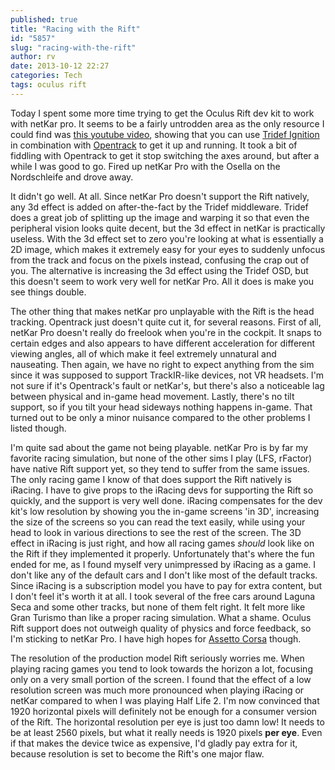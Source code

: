 ```yaml
---
published: true
title: "Racing with the Rift"
id: "5857"
slug: "racing-with-the-rift"
author: rv
date: 2013-10-12 22:27
categories: Tech
tags: oculus rift
---
```

Today I spent some more time trying to get the Oculus Rift dev kit to work with netKar pro. It seems to be a fairly untrodden area as the only resource I could find was <a href="https://www.youtube.com/watch?v=2ge80HGxayk" target="_blank">this youtube video</a>, showing that you can use <a href="http://www.tridef.com/user-guide/ignition" target="_blank">Tridef Ignition</a> in combination with <a href="https://github.com/opentrack/opentrack" target="_blank">Opentrack</a> to get it up and running. It took a bit of fiddling with Opentrack to get it stop switching the axes around, but after a while I was good to go. Fired up netKar Pro with the Osella on the Nordschleife and drove away.

It didn't go well. At all. Since netKar Pro doesn't support the Rift natively, any 3d effect is added on after-the-fact by the Tridef middleware. Tridef does a great job of splitting up the image and warping it so that even the peripheral vision looks quite decent, but the 3d effect in netKar is practically useless. With the 3d effect set to zero you're looking at what is essentially a 2D image, which makes it extremely easy for your eyes to suddenly unfocus from the track and focus on the pixels instead, confusing the crap out of you. The alternative is increasing the 3d effect using the Tridef OSD, but this doesn't seem to work very well for netKar Pro. All it does is make you see things double.

The other thing that makes netKar pro unplayable with the Rift is the head tracking. Opentrack just doesn't quite cut it, for several reasons. First of all, netKar Pro doesn't really do freelook when you're in the cockpit. It snaps to certain edges and also appears to have different acceleration for different viewing angles, all of which make it feel extremely unnatural and nauseating. Then again, we have no right to expect anything from the sim since it was supposed to support TrackIR-like devices, not VR headsets. I'm not sure if it's Opentrack's fault or netKar's, but there's also a noticeable lag between physical and in-game head movement. Lastly, there's no tilt support, so if you tilt your head sideways nothing happens in-game. That turned out to be only a minor nuisance compared to the other problems I listed though.

I'm quite sad about the game not being playable. netKar Pro is by far my favorite racing simulation, but none of the other sims I play (LFS, rFactor) have native Rift support yet, so they tend to suffer from the same issues. The only racing game I know of that does support the Rift natively is iRacing. I have to give props to the iRacing devs for supporting the Rift so quickly, and the support is very well done. iRacing compensates for the dev kit's low resolution by showing you the in-game screens 'in 3D', increasing the size of the screens so you can read the text easily, while using your head to look in various directions to see the rest of the screen. The 3D effect in iRacing is just right, and how all racing games *should* look like on the Rift if they implemented it properly. Unfortunately that's where the fun ended for me, as I found myself very unimpressed by iRacing as a game. I don't like any of the default cars and I don't like most of the default tracks. Since iRacing is a subscription model you have to pay for extra content, but I don't feel it's worth it at all. I took several of the free cars around Laguna Seca and some other tracks, but none of them felt right. It felt more like Gran Turismo than like a proper racing simulation. What a shame. Oculus Rift support does not outweigh quality of physics and force feedback, so I'm sticking to netKar Pro. I have high hopes for <a href="http://racesimcentral.com/2013/06/assetto-corsa-oculus-rift-vr-first-impressions/" target="_blank">Assetto Corsa</a> though.

The resolution of the production model Rift seriously worries me. When playing racing games you tend to look towards the horizon a lot, focusing only on a very small portion of the screen. I found that the effect of a low resolution screen was much more pronounced when playing iRacing or netKar compared to when I was playing Half Life 2. I'm now convinced that 1920 horizontal pixels will definitely not be enough for a consumer version of the Rift. The horizontal resolution per eye is just too damn low! It needs to be at least 2560 pixels, but what it really needs is 1920 pixels <strong>per eye</strong>. Even if that makes the device twice as expensive, I'd gladly pay extra for it, because resolution is set to become the Rift's one major flaw.